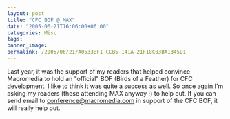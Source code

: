 ```yaml
---
layout: post
title: "CFC BOF @ MAX"
date: "2005-06-21T16:06:00+06:00"
categories: Misc 
tags: 
banner_image: 
permalink: /2005/06/21/A0533BF1-CCB5-141A-21F18C03BA1345D1
---
```


Last year, it was the support of my readers that helped convince Macromedia to hold an "official" BOF (Birds of a Feather) for CFC development. I like to think it was quite a success as well. So once again I'm asking my readers (those attending MAX anyway ;) to help out. If you can send email to conference@macromedia.com in support of the CFC BOF, it will really help out.